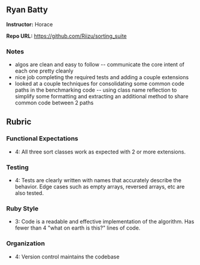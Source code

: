 ## Ryan Batty

**Instructor:** Horace

**Repo URL:** https://github.com/Riizu/sorting_suite

### Notes

* algos are clean and easy to follow -- communicate the core intent of each one pretty cleanly
* nice job completing the required tests and adding a couple extensions
* looked at a couple techniques for consolidating some common code paths in the benchmarking code -- using class name reflection to simplify some formatting and extracting an additional method to share common code between 2 paths

## Rubric

### Functional Expectations

* 4: All three sort classes work as expected with 2 or more extensions.

### Testing

* 4: Tests are clearly written with names that accurately describe the behavior. Edge cases such as empty arrays, reversed arrays, etc are also tested.

### Ruby Style

* 3: Code is a readable and effective implementation of the algorithm. Has fewer than 4 "what on earth is this?" lines of code.

### Organization

* 4: Version control maintains the codebase
